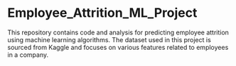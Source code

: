 # Employee_Attrition_ML_Project
This repository contains code and analysis for predicting employee attrition using machine learning algorithms. The dataset used in this project is sourced from Kaggle and focuses on various features related to employees in a company.
